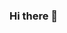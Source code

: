 ### Hi there 👋

<!--
**belindabjg/belindabjg** is a ✨ _special_ ✨ repository because its `README.md` (this file) appears on your GitHub profile.

Here are some ideas to get you started:

- 🔭 I’m currently working on tracking and implementation topics (GA4, Server-side tagging, and Adtech topics)
- 🌱 I’m currently building on my javascript, sql, and bigquery proficiency  
- 👯 I’m looking to collaborate on tracking and analytics topics
- 💬 Ask me about whatever you like
- ⚡ Fun fact: I am a vintage car owner
-->
